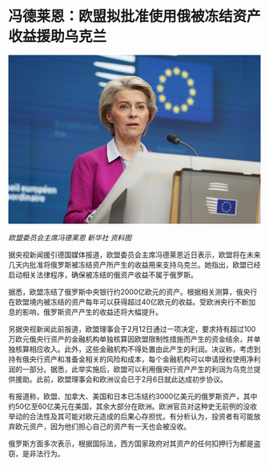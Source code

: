 # 冯德莱恩：欧盟拟批准使用俄被冻结资产收益援助乌克兰

![1375e48dd58770239f3d5fb9ea888e85.jpg](https://raw.githubusercontent.com/qqhsx/qqnews_image/main/2024/02/20/冯德莱恩：欧盟拟批准使用俄被冻结资产收益援助乌克兰/1375e48dd58770239f3d5fb9ea888e85.jpg)

_欧盟委员会主席冯德莱恩 新华社 资料图_

据央视新闻援引德国媒体报道，欧盟委员会主席冯德莱恩近日表示，欧盟将在未来几天内批准将俄罗斯被冻结资产所产生的收益用来支持乌克兰。她指出，欧盟已经启动相关法律程序，确保被冻结的俄资产收益不属于俄罗斯。

据悉，欧盟冻结了俄罗斯中央银行约2000亿欧元的资产。根据相关测算，俄央行在欧盟境内被冻结的资产每年可以获得超过40亿欧元的收益。受欧洲央行不断加息的影响，俄罗斯资产产生的收益还将大幅提升。

另据央视新闻此前报道，欧盟理事会于2月12日通过一项决定，要求持有超过100万欧元俄央行资产的金融机构单独核算因欧盟限制性措施而产生的资金结余，并单独核算相应收入。此外，这些金融机构不得处置由此产生的利润。决议称，考虑到持有俄央行资产和准备金相关的风险和成本，每个金融机构可以申请授权使用净利润的一部分。据悉，此举实施后，欧盟可以利用俄央行资产产生的利润为乌克兰提供援助。此前，欧盟理事会和欧洲议会已于2月6日就此达成初步协议。

有报道称，欧盟、加拿大、美国和日本已冻结约3000亿美元的俄罗斯资产，其中约50亿至60亿美元在美国，其余大部分在欧洲。欧洲官员对这种史无前例的没收举动的合法性及其可能对欧元造成的后果心存担忧。有分析认为，投资者有可能放弃欧元资产，因为他们担心自己的资产有一天也会被没收。

俄罗斯方面多次表示，根据国际法，西方国家政府对其资产的任何扣押行为都是盗窃，是非法行为。

